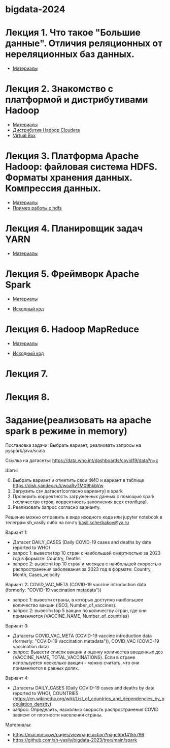 # bigdata-2024

# Лекция 1.  Что такое "Большие данные". Отличия реляционных от нереляционных баз данных.

- [Материалы](https://disk.yandex.ru/d/wYZ5KCF9_L62Zg)

# Лекция 2. Знакомство с платформой и дистрибутивами Hadoop

- [Материалы](https://disk.yandex.ru/d/YgiWHB6JPOve4Q)
- [Дистрибутив Hadoop Cloudera](https://downloads.cloudera.com/demo_vm/virtualbox/cloudera-quickstart-vm-5.12.0-0-virtualbox.zip)
- [Virtual Box](https://www.virtualbox.org/wiki/Downloads)

# Лекция 3.  Платформа Apache Hadoop: файловая система HDFS. Форматы хранения данных. Компрессия данных.

- [Материалы](https://disk.yandex.ru/d/G6SE3v_-FtsV9A)
- [Пример работы с hdfs](map-reduce/words-count/execute.sh)

# Лекция 4. Планировщик задач YARN

- [Материалы](https://disk.yandex.ru/d/s43-FX-eOoZqOA)

# Лекция 5. Фреймворк Apache Spark

- [Материалы](https://disk.yandex.ru/d/WTGaC4nEMtcW8g)

- [Исходный код](spark/pyspark.ipynb)

# Лекция 6. Hadoop MapReduce
- [Материалы](https://disk.yandex.ru/d/izpuyadgsUmTzw)

- [Исходный код](map-reduce)

# Лекция 7.

# Лекция 8.

# Задание(реализовать на apache spark в режиме in memory)

Постановка задачи: Выбрать вариант, реалиовать запросы на pyspark/java/scala

Ссылка на датасеты: https://data.who.int/dashboards/covid19/data?n=c

Шаги: 

0. Выбрать вариант и отметить свои ФИО и вариант в таблице https://disk.yandex.ru/i/woaRvTM09hkbVw
1. Загрузить csv датасет(согласно варианту) в spark
2. Проверить корректность загруженных данных c помощью spark (количество строк, корректность заполнения всех столбцов).
3. Реализовать запрос согласно варианту.

Решение можно отправить в виде иходного кода или jupyter notebook в телеграм sh_vasily либо на почту basil.scherbakov@ya.ru

Вариант 1:
- Датасет DAILY_CASES (Daily COVID-19 cases and deaths by date reported to WHO)
- запрос 1: вывести top 10 стран с наибольшей смертностью за 2023 год в формате: Country, Deaths
- запрос 2: вывести top 10 стран и месяцев с наибольшей скоростью распространения заболевания за 2023 год в формате: Country, Month, Cases_velocity

Вариант 2: COVID_VAC_META (COVID-19 vaccine introduction data (formerly: "COVID-19 vaccination metadata"))
- запрос 1: вывести страны, в которых доступно наибольшее количество вакцин (ISO3, Number_of_vaccines).
- запрос 2: вывести top 5 вакцин по количеству стран, где они применяются (VACCINE_NAME, Number_of_countries)

Вариант 3:
- Датасеты 
      COVID_VAC_META (COVID-19 vaccine introduction data (formerly: "COVID-19 vaccination metadata")), 
      COVID_VAC (COVID-19 vaccination data)
- запрос: Вывести список вакцин и оценку количества введенных доз (VACCINE_NAME, TOTAL_VACCINATIONS).
Если в стране используется несколько вакцин - можно считать, что они применяются в равных долях.

Вариант 4: 
- Датасеты DAILY_CASES (Daily COVID-19 cases and deaths by date reported to WHO), COUNTRIES (https://en.wikipedia.org/wiki/List_of_countries_and_dependencies_by_population_density)
- запрос: Определить, насколько скорость распространения COVID зависит от плотности населения страны.


Материалы:
- https://mai.moscow/pages/viewpage.action?pageId=14155796
- https://github.com/sh-vasily/bigdata-2023/tree/main/spark

